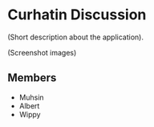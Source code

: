 # Curhatin Discussion

(Short description about the application).

(Screenshot images)

## Members

- Muhsin
- Albert
- Wippy
